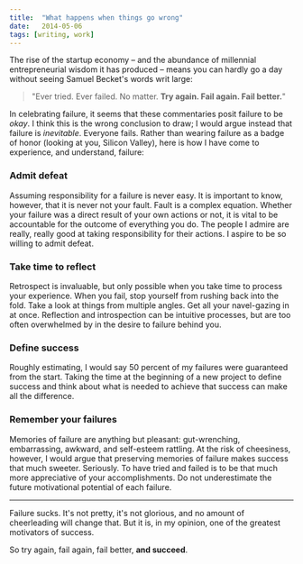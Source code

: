 ```yaml
---
title:  "What happens when things go wrong"
date:   2014-05-06
tags: [writing, work]
---
```


The rise of the startup economy – and the abundance of millennial entrepreneurial wisdom it has produced – means you can hardly go a day without seeing Samuel Becket's words writ large:

>"Ever tried. Ever failed. No matter. **Try again. Fail again. Fail better.**"

In celebrating failure, it seems that these commentaries posit failure to be *okay*. I think this is the wrong conclusion to draw; I would argue instead that failure is *inevitable*. Everyone fails. Rather than wearing failure as a badge of honor (looking at you, Silicon Valley), here is how I have come to experience, and understand, failure:

### Admit defeat

Assuming responsibility for a failure is never easy. It is important to know, however, that it is never not your fault. Fault is a complex equation. Whether your failure was a direct result of your own actions or not, it is vital to be accountable for the outcome of everything you do. The people I admire are really, really good at taking responsibility for their actions. I aspire to be so willing to admit defeat.

### Take time to reflect

Retrospect is invaluable, but only possible when you take time to process your experience. When you fail, stop yourself from rushing back into the fold. Take a look at things from multiple angles. Get all your navel-gazing in at once. Reflection and introspection can be intuitive processes, but are too often overwhelmed by in the desire to failure behind you.

### Define success

Roughly estimating, I would say 50 percent of my failures were guaranteed from the start. Taking the time at the beginning of a new project to define success and think about what is needed to achieve that success can make all the difference.

### Remember your failures

Memories of failure are anything but pleasant: gut-wrenching, embarrassing, awkward, and self-esteem rattling. At the risk of cheesiness, however, I would argue that preserving memories of failure makes success that much sweeter. Seriously.  To have tried and failed is to be that much more appreciative of your accomplishments. Do not underestimate the future motivational potential of each failure.

---

Failure sucks. It's not pretty, it's not glorious, and no amount of cheerleading will change that. But it is, in my opinion, one of the greatest motivators of success.

So try again, fail again, fail better, **and succeed**.
